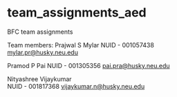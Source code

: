 # team_assignments_aed
BFC team assignments

Team members:
Prajwal S Mylar 
  NUID - 001057438
  mylar.pr@husky.neu.edu
  
Pramod P Pai 
  NUID - 001305356
  pai.pra@husky.neu.edu
  
Nityashree Vijaykumar  
  NUID - 001817368
  vijaykumar.n@husky.neu.edu
